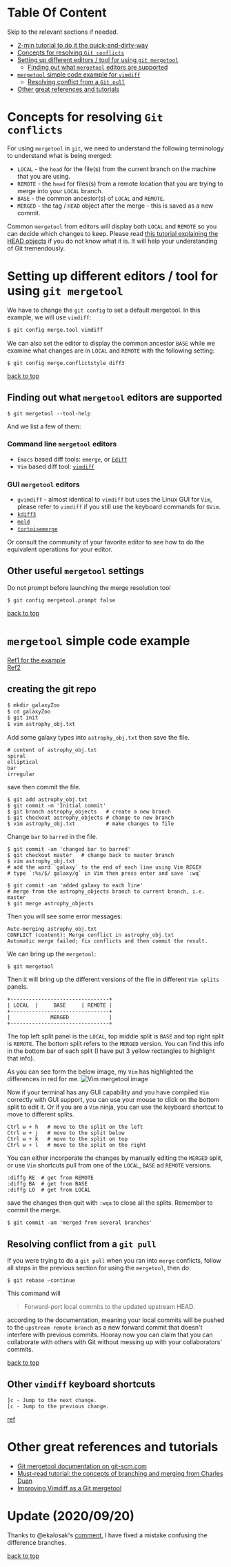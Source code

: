 # Table Of Content
Skip to the relevant sections if needed.
* [2-min tutorial to do it the quick-and-dirty-way](http://www.git-tower.com/learn/git/ebook/command-line/advanced-topics/merge-conflicts)
* [Concepts for resolving `Git conflicts`](#concepts-for-resolving-git-conflicts)
* [Setting up different editors / tool for using `git mergetool`](#setting-up-different-editors--tool-for-using-git-mergetool)
    * [Finding out what `mergetool` editors are supported](#finding-out-what-mergetool-editors-are-supported)
* [`mergetool` simple code example for `vimdiff`](#mergetool-simple-code-example)   
   * [Resolving conflict from a `Git pull`](#resolving-conflict-from-a-git-pull)
* [Other great references and tutorials](#other-great-references-and-tutorials)

# Concepts for resolving `Git conflicts`
For using `mergetool` in `git`,  we need to understand the following terminology to understand what is being merged:

* `LOCAL` - the `head` for the file(s) from the current branch on the machine that you are using.
* `REMOTE` - the `head` for files(s) from a remote location that you are trying to merge into your `LOCAL` branch.
* `BASE` - the common ancestor(s) of `LOCAL` and `REMOTE`.
* `MERGED` - the tag / `HEAD` object after the merge - this is saved as a new commit.

Common `mergetool` from editors will display both `LOCAL` and `REMOTE`  so you can decide which changes to keep.
Please read [this tutorial explaining the HEAD objects](http://www.sbf5.com/~cduan/technical/git/git-1.shtml) if you do not know what it is. It will help your understanding of Git tremendously.


# Setting up different editors / tool for using `git mergetool`
We have to change the `git config` to set a default mergetool.
In this example, we will use `vimdiff`:
```Bash
$ git config merge.tool vimdiff      
```
We can also set the editor to display the common ancestor `BASE` while we examine what changes are in `LOCAL` and `REMOTE` with the following setting:
```
$ git config merge.conflictstyle diff3  
```

[back to top](#table-of-content)

## Finding out what `mergetool` editors are supported
```
$ git mergetool --tool-help
```
And we list a few of them:
### Command line `mergetool` editors
* `Emacs` based diff tools: `emerge`, or  [`Ediff`](https://whatworks4me.wordpress.com/2011/04/13/view-git-diffs-in-emacs-using-ediff/)
* `Vim` based diff tool: [`vimdiff`](http://www.rosipov.com/blog/use-vimdiff-as-git-mergetool/)

### GUI `mergetool` editors
* `gvimdiff` - almost identical to `vimdiff` but uses the Linux GUI for `Vim`, please refer to `vimdiff` if you still use the keyboard commands for `GVim`.
* [`kdiff3`](http://kdiff3.sourceforge.net/) 
* [`meld`](http://blog.deadlypenguin.com/blog/2011/05/03/using-meld-with-git-diff/)
* [`tortoisemerge`](http://tortoisesvn.net/docs/nightly/TortoiseMerge_en/tmerge-dug.html)

Or consult the community of your favorite editor to see how to do the equivalent operations for your editor.

## Other useful `mergetool` settings 
Do not prompt before launching the merge resolution tool
```
$ git config mergetool.prompt false
```
[back to top](#table-of-content)

# `mergetool` simple code example
[Ref1 for the example](http://www.rosipov.com/blog/use-vimdiff-as-git-mergetool/)   
[Ref2](http://flaviusim.com/blog/how-to-do-a-git-merge-with-vim/)

## creating the git repo 
```Bash
$ mkdir galaxyZoo
$ cd galaxyZoo
$ git init
$ vim astrophy_obj.txt
```
Add some galaxy types into `astrophy_obj.txt` then save the file.
```
# content of astrophy_obj.txt
spiral
elliptical
bar 
irregular
```
save then commit the file.

```
$ git add astrophy_obj.txt
$ git commit -m 'Initial commit'
$ git branch astrophy_objects   # create a new branch
$ git checkout astrophy_objects # change to new branch
$ vim astrophy_obj.txt          # make changes to file 
```
Change `bar` to `barred` in the file.
```
$ git commit -am 'changed bar to barred'
$ git checkout master   # change back to master branch
$ vim astrophy_obj.txt  
# add the word `galaxy` to the end of each line using Vim REGEX 
# type `:%s/$/ galaxy/g` in Vim then press enter and save `:wq`

$ git commit -am 'added galaxy to each line'
# merge from the astrophy_objects branch to current branch, i.e. master
$ git merge astrophy_objects  
```
Then you will see some error messages:
```
Auto-merging astrophy_obj.txt
CONFLICT (content): Merge conflict in astrophy_obj.txt
Automatic merge failed; fix conflicts and then commit the result.
```
We can bring up the `mergetool`:
```
$ git mergetool
```
Then it will bring up the different versions of the file in different `Vim splits` panels.
```
+--------------------------------+
| LOCAL  |     BASE     | REMOTE |
+--------------------------------+
|             MERGED             |
+--------------------------------+
```
The top left split panel is the `LOCAL`, top middle split is `BASE` and top right split is `REMOTE`.
The bottom split refers to the `MERGED` version.
You can find this info in the bottom bar of each split (I have put 3 yellow rectangles to highlight that info).

As you can see form the below image, my `Vim` has highlighted the differences in red for me.
![Vim mergetool image](https://app.box.com/representation/file_version_37661948594/image_2048/1.png?shared_name=ws92iu1ftjib8pcmq0b8hly0hwwnb1jh)

Now if your terminal has any GUI capability and you have compiled `Vim` correctly with GUI support, you can use your mouse to click on the bottom split to edit it.
Or if you are a `Vim` ninja, you can use the keyboard shortcut to move to different splits.
```
Ctrl w + h   # move to the split on the left 
Ctrl w + j   # move to the split below
Ctrl w + k   # move to the split on top
Ctrl w + l   # move to the split on the right
```
You can either incorporate the changes by manually editing the `MERGED` split, 
or use `Vim` shortcuts pull from one of the `LOCAL`, `BASE` ad `REMOTE` versions.

```
:diffg RE  # get from REMOTE
:diffg BA  # get from BASE
:diffg LO  # get from LOCAL
```
save the changes then quit with `:wqa` to close all the splits.
Remember to commit the merge.
```
$ git commit -am 'merged from several branches'
```
## Resolving conflict from a `git pull` 

If you were trying to do a `git pull` when you ran into `merge` conflicts, 
follow all steps in the previous section for using the `mergetool`, then do:
```
$ git rebase –continue
```
This command will 
> Forward-port local commits to the updated upstream HEAD.

according to the documentation, meaning your local commits will be pushed to the `upstream remote branch` 
as a new forward commit that doesn't interfere with previous commits.
Hooray now you can claim that you can collaborate with others with Git without messing up with your collaborators' commits.

[back to top](#table-of-content)

## Other `vimdiff` keyboard shortcuts
```
]c - Jump to the next change.
[c - Jump to the previous change.
```
[ref](http://amjith.blogspot.com/2008/08/quick-and-dirty-vimdiff-tutorial.html)

# Other great references and tutorials
* [Git mergetool documentation on git-scm.com](http://git-scm.com/docs/git-mergetool)   
* [Must-read tutorial: the concepts of branching and merging from Charles Duan](http://www.sbf5.com/~cduan/technical/git/git-3.shtml)       
* [Improving Vimdiff as a Git mergetool](http://vim.wikia.com/wiki/A_better_Vimdiff_Git_mergetool)


# Update (2020/09/20)
Thanks to @ekalosak's [comment](https://gist.github.com/karenyyng/f19ff75c60f18b4b8149#gistcomment-2916782), I have fixed a mistake confusing the difference branches.

[back to top](#table-of-content)


